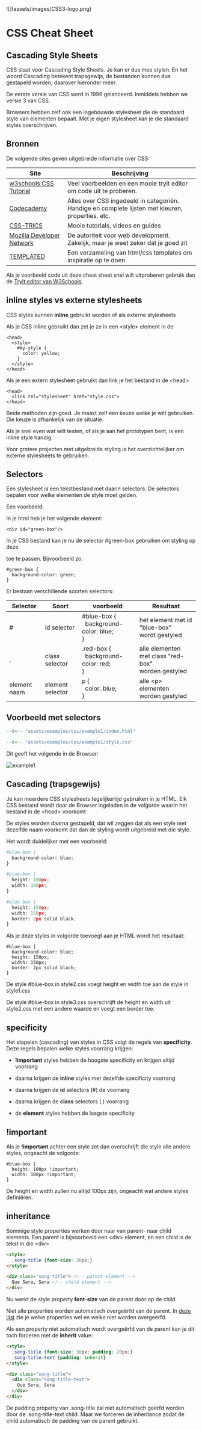 <div class="sdcs-header" markdown>
  ![](assets/images/CSS3-logo.png)
</div>



# CSS Cheat Sheet

## Cascading Style Sheets
CSS staat voor Cascading Style Sheets. Je kan er dus mee stylen. En het woord Cascading betekent trapsgewijs, de bestanden kunnen dus gestapeld worden, daarover hieronder meer.

De eerste versie van CSS werd in 1996 gelanceerd. Inmiddels hebben we versie 3 van CSS.

Browsers hebben zelf ook een ingebouwde stylesheet die de standaard style van elementen bepaalt. Met je eigen stylesheet kan je die standaard styles overschrijven.

## Bronnen
De volgende sites geven uitgebreide informatie over CSS:

|Site|Beschrijving|
|---|---|
|<a href="https://www.w3schools.com/css/default.asp">w3schools CSS Tutorial</a>|Veel voorbeelden en een mooie tryit editor om code uit te proberen.|
|<a href="https://www.codecademy.com/resources/docs/css">Codecademy</a>|Alles over CSS ingedeeld in categoriën. Handige en complete lijsten met kleuren, properties, etc.|
|<a href="css-tricks.com">CSS-TRICS</a>|Mooie tutorials, videos en guides|
|<a href="https://developer.mozilla.org/en-US/docs/Web/CSS">Mozilla Developer Network</a>|De autoriteit voor web development. Zakelijk, maar je weet zeker dat je goed zit|
|<a href="https://templated.live/">TEMPLATED</a>|Een verzameling van html/css templates om inspiratie op te doen|

Als je voorbeeld code uit deze cheat sheet snel wilt uitproberen gebruik dan de <a href="https://www.w3schools.com/css/tryit.asp?filename=trycss_default">TryIt editor van W3Schools</a>.


## inline styles vs externe stylesheets
CSS styles kunnen **inline** gebruikt worden of als externe stylesheets

Als je CSS inline gebruikt dan zet je ze in een <style\> element in de <head/>

```
<head>
  <style>
    #my-style {
      color: yellow;
    }
  </style>
</head>
```
Als je een extern stylesheet gebruikt dan link je het bestand in de <head\>

```
<head>
  <link rel="stylesheet" href="style.css">
</head>

```
Beide methoden zijn goed. Je maakt zelf een keuze welke je wilt gebruiken. Die keuze is afhankelijk van de situatie. 

Als je snel even wat wilt testen, of als je aan het prototypen bent, is een inline style handig.

Voor grotere projecten met uitgebreide styling is het overzichtelijker om externe stylesheets te gebruiken.

## Selectors
Een stylesheet is een tekstbestand met daarin selectors. De selectors bepalen voor welke elementen de style moet gelden.

Een voorbeeld:

In je html heb je het volgende element: 

```
<div id="green-box"/> 
```

In je CSS bestand kan je nu de selector #green-box gebruiken om styling op deze <div/> toe te passen. Bijvoorbeeld zo:
```
#green-box {
  background-color: green;
}
```
Er bestaan verschillende soorten selectors:

|Selector|Soort|voorbeeld|Resultaat|
|---|---|---|---|
|#|id selector|#blue-box {<br>&nbsp;&nbsp;background-color: blue;<br>}|het element met id "blue-box"<br>wordt gestyled|
|.|class selector|.red-box {<br>&nbsp;&nbsp;background-color: red;<br>}|alle elementen met class "red-box"<br>worden gestyled|
|element naam|element selector|p {<br>&nbsp;&nbsp;color: blue;<br>}|alle <p\> elementen<br>worden gestyled|

## Voorbeeld met selectors

``` py title="index.html" 
--8<-- "assets/examples/css/example1/index.html"
```
``` py title="style.css"
--8<-- "assets/examples/css/example1/style.css"
```
Dit geeft het volgende in de Browser:

![example1](assets/examples/css/example1/output.png)

## Cascading (trapsgewijs)

Je kan meerdere CSS stylesheets tegelijkertijd gebruiken in je HTML. Elk CSS bestand wordt door de Browser ingeladen in de volgorde waarin het bestand in de <head\> voorkomt.

De styles worden daarna gestapeld, dat wil zeggen dat als een style met dezelfde naam voorkomt dat dan de styling wordt uitgebreid met die style. 

Het wordt duidelijker met een voorbeeld:

``` py title="style1.css"
#blue-box {
  background-color: blue;
}

```
``` py title="style2.css"
#blue-box {
  height: 100px;
  width: 100px;
}
```
``` py title="style3.css"
#blue-box {
  height: 150px;
  width: 150px;
  border: 2px solid black;
}
```
Als je deze styles in volgorde toevoegt aan je HTML wordt het resultaat:

```
#blue-box {
  background-color: blue;
  height: 150px;
  width: 150px;
  border: 2px solid black;
}
```

De style #blue-box in style2.css voegt height en width toe aan de style in style1.css

De style #blue-box in style3.css overschrijft de height en width uit style2.css met een andere waarde en voegt een border toe.

## specificity
Het stapelen (cascading) van styles in CSS volgt de regels van **specificity**. Deze regels bepalen welke styles voorrang krijgen:

* **!important** styles hebben de hoogste specificity en krijgen altijd voorrang

* daarna krijgen de **inline** styles met dezelfde specificity voorrang

* daarna krijgen de **id** selectors (#) de voorrang

* daarna krijgen de **class** selectors (.) voorrang

* de **element** styles hebben de laagste specificity

## !important
Als je **!important** achter een style zet dan overschrijft die style alle andere styles, ongeacht de volgorde:

```
#blue-box {
  height: 100px !important;
  width: 100px !important;
}
```
De height en width zullen nu altijd 100px zijn, ongeacht wat andere styles definiëren.

## inheritance
Sommige style properties werken door naar van parent- naar child elements. Een parent is bijvoorbeeld een <div\> element, en een child is de tekst in die <div\>

```html
<style>
  .song-title {font-size: 30px;}
</style>

<div class="song-title"> <!-- parent element -->
  Que Sera, Sera <!-- child element -->
</div>
```
Nu werkt de style property **font-size** van de parent door op de child.

Niet alle properties worden automatisch overgeërfd van de parent. In <a href="https://www.codecademy.com/resources/docs/css/inheritance">deze lijst</a> zie je welke properties wel en welke niet worden overgeërfd.

Als een property niet automatisch wordt overgeërfd van de parent kan je dit toch forceren met de **inherit** value:

```html
<style>
  .song-title {font-size: 30px; padding: 20px;}
  .song-title-text {padding: inherit}
</style>

<div class="song-title">
  <div class="song-title-text">
    Que Sera, Sera
  </div>
</div>
```
De padding property van .song-title zal niet automatisch geërfd worden door de .song-title-text child. Maar we forceren de inheritance zodat de child automatisch de padding van de parent gebruikt.